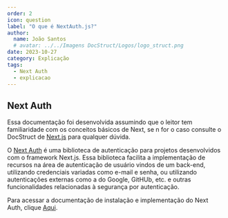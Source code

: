 ```yaml
---
order: 2
icon: question
label: "O que é NextAuth.js?"
author:
  name: João Santos
  # avatar: ../../Imagens DocStruct/Logos/logo_struct.png
date: 2023-10-27
category: Explicação
tags:
  - Next Auth 
  - explicacao
---
```


## Next Auth

Essa documentação foi desenvolvida assumindo que o leitor tem familiaridade com os conceitos básicos de Next, se n for o caso consulte o DocStruct de [Next.js]() para qualquer dúvida.

O [Next Auth](https://next-auth.js.org/) é uma biblioteca de autenticação para projetos desenvolvidos com o framework Next.js.
Essa biblioteca facilita a implementação de recursos na área de autenticação de usuário vindos de um back-end, utilizando credenciais variadas como e-mail e senha, ou utilizando autenticações externas como a do Google, GitHUb, etc. e outras funcionalidades relacionadas à segurança por autenticação.

Para acessar a documentação de instalação e implementação do Next Auth, clique [Aqui](https://github.com/StructCE/DocStruct/blob/next_auth/Diretoria%20Projetos/next_auth/Implementa%C3%A7%C3%A3o.md).

